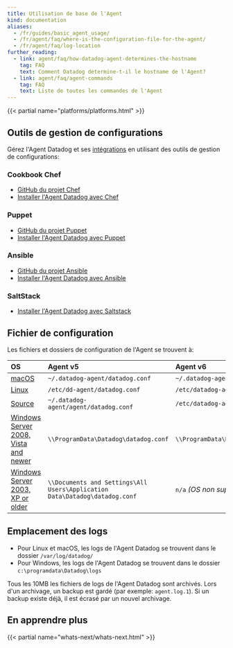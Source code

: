 ```yaml
---
title: Utilisation de base de l'Agent
kind: documentation
aliases:
  - /fr/guides/basic_agent_usage/
  - /fr/agent/faq/where-is-the-configuration-file-for-the-agent/
  - /fr/agent/faq/log-location
further_reading:
  - link: agent/faq/how-datadog-agent-determines-the-hostname
    tag: FAQ
    text: Comment Datadog determine-t-il le hostname de l'Agent?
  - link: agent/faq/agent-commands
    tag: FAQ
    text: Liste de toutes les commandes de l'Agent
---
```

{{< partial name="platforms/platforms.html" >}}

## Outils de gestion de configurations

Gérez l'Agent Datadog et ses [intégrations][1] en utilisant des outils de gestion de configurations:

### Cookbook Chef
* [GitHub du projet Chef][2]
* [Installer l'Agent Datadog avec Chef][3]

### Puppet
* [GitHub du projet Puppet][4]
* [Installer l'Agent Datadog avec Puppet][5]

### Ansible
* [GitHub du projet Ansible][6]
* [Installer l'Agent Datadog avec Ansible][7]

### SaltStack

* [Installer l'Agent Datadog avec Saltstack][8]

## Fichier de configuration

Les fichiers et dossiers de configuration de l'Agent se trouvent à:

| OS                                         | Agent v5                                                                   | Agent v6                             |
| :-------                                   | :--------                                                                  | :--------                            |
| [macOS][9]                                 | `~/.datadog-agent/datadog.conf`                                            | `~/.datadog-agent/datadog.yaml`      |
| [Linux][10]                                | `/etc/dd-agent/datadog.conf`                                               | `/etc/datadog-agent/datadog.yaml`    |
| [Source][11]                               | `~/.datadog-agent/agent/datadog.conf`                                      | `/etc/datadog-agent/datadog.yaml`    |
| [Windows Server 2008, Vista and newer][12] | `\\ProgramData\Datadog\datadog.conf`                                       | `\\ProgramData\Datadog\datadog.yaml` |
| [Windows Server 2003, XP or older][12]     | `\\Documents and Settings\All Users\Application Data\Datadog\datadog.conf` | `n/a` _(OS non supporté)_             |

## Emplacement des logs

* Pour Linux et macOS, les logs de l'Agent Datadog se trouvent dans le dossier `/var/log/datadog/`
* Pour Windows, les logs de l'Agent Datadog se trouvent dans le dossier `c:\programdata\Datadog\logs`

Tous les 10MB les fichiers de logs de l'Agent Datadog sont archivés. Lors d'un archivage, un backup est gardé (par exemple: `agent.log.1`). Si un backup existe déjà, il est écrasé par un nouvel archivage.

## En apprendre plus

{{< partial name="whats-next/whats-next.html" >}}

[1]: /integrations
[2]: https://github.com/DataDog/chef-datadog
[3]: https://app.datadoghq.com/account/settings#integrations/chef
[4]: https://github.com/DataDog/puppet-datadog-agent
[5]: https://app.datadoghq.com/account/settings#integrations/puppet
[6]: https://github.com/DataDog/ansible-datadog
[7]: https://app.datadoghq.com/account/settings#agent/ansible
[8]: https://github.com/DataDog/datadog-formula
[9]: /agent/basic_agent_usage/osx
[10]: /agent/basic_agent_usage/ubuntu
[11]: /agent/basic_agent_usage/source
[12]: /agent/basic_agent_usage/windows
